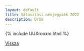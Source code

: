 ```yaml
---
layout: default
title: Választási névjegyzék 2022
description: Üröm
---
```


{% include UUXrooxm.html %}

[Vissza](./)